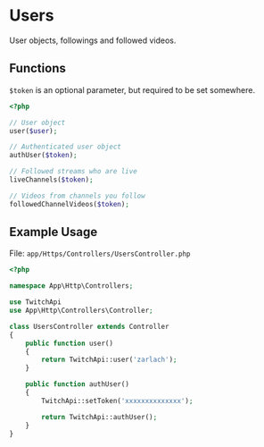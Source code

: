 # Users

User objects, followings and followed videos.

## Functions

```$token``` is an optional parameter, but required to be set somewhere.

```php
<?php

// User object
user($user);

// Authenticated user object
authUser($token);

// Followed streams who are live
liveChannels($token);

// Videos from channels you follow
followedChannelVideos($token);

```

## Example Usage

File: ```app/Https/Controllers/UsersController.php```

```php
<?php

namespace App\Http\Controllers;

use TwitchApi
use App\Http\Controllers\Controller;

class UsersController extends Controller
{
    public function user()
    {
        return TwitchApi::user('zarlach');
    }

    public function authUser()
    {
        TwitchApi::setToken('xxxxxxxxxxxxxx');

        return TwitchApi::authUser();
    }
}
```
